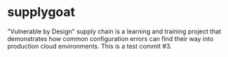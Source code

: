 # supplygoat
"Vulnerable by Design" supply chain is a learning and training project that demonstrates how common configuration errors can find their way into production cloud environments. 
This is a test commit #3.
